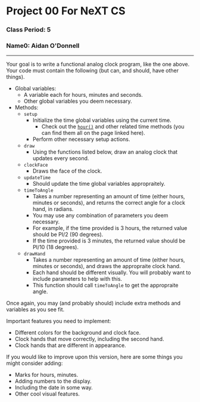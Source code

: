 # Project 00 For NeXT CS
### Class Period: 5
### Name0: Aidan O'Donnell
---

Your goal is to write a functional analog clock program, like the one above. Your code must contain the following (but can, and should, have other things).
* Global variables:
  - A variable each for hours, minutes and seconds.
  - Other global variables you deem necessary.
* Methods:
  * `setup`
    - Initialize the time global variables using the current time.
      - Check out the [`hour()`](https://processing.org/reference/hour_.html) and other related time methods (you can find them all on the page linked here).
    - Perform other necessary setup actions.
  * `draw`
    - Using the functions listed below, draw an analog clock that updates every second.
  * `clockFace`
    - Draws the face of the clock.
  * `updateTime`
    - Should update the time global variables appropraitely.
  * `timeToAngle`
    - Takes a number representing an amount of time (either hours, minutes or seconds), and returns the correct angle for a clock hand, in radians.
    - You may use any combination of parameters you deem necessary.
    - For example, if the time provided is 3 hours, the returned value should be PI/2 (90 degrees).
    - If the time provided is 3 minutes, the returned value should be PI/10 (18 degrees).
  * `drawHand`
    - Takes a number representing an amount of time (either hours, minutes or seconds), and draws the appropraite clock hand.
    - Each hand should be different visually. You will probably want to include parameters to help with this.
    - This function should call `timeToAngle` to get the appropraite angle.

Once again, you may (and probably should) include extra methods and variables as you see fit.

Important features you need to implement:
* Different colors for the background and clock face.
* Clock hands that move correctly, including the second hand.
* Clock hands that are different in appearance.

If you would like to improve upon this version, here are some things you might consider adding:
* Marks for hours, minutes.
* Adding numbers to the display.
* Including the date in some way.
* Other cool visual features.
